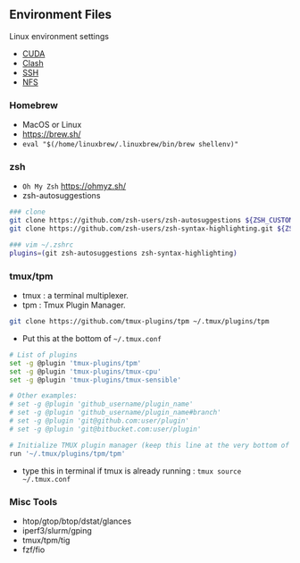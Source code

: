 ## Environment Files
Linux environment settings
- [CUDA](./cuda/)
- [Clash](./clash/)
- [SSH](./ssh/)
- [NFS](./nfs/)

### Homebrew
- MacOS or Linux
- https://brew.sh/
- `eval "$(/home/linuxbrew/.linuxbrew/bin/brew shellenv)"`

### zsh
- `Oh My Zsh` https://ohmyz.sh/ 
- zsh-autosuggestions
```BASH
### clone
git clone https://github.com/zsh-users/zsh-autosuggestions ${ZSH_CUSTOM:-~/.oh-my-zsh/custom}/plugins/zsh-autosuggestions
git clone https://github.com/zsh-users/zsh-syntax-highlighting.git ${ZSH_CUSTOM:-~/.oh-my-zsh/custom}/plugins/zsh-syntax-highlighting

### vim ~/.zshrc
plugins=(git zsh-autosuggestions zsh-syntax-highlighting)
```

### tmux/tpm
- tmux : a terminal multiplexer.
- tpm : Tmux Plugin Manager.
```BASH
git clone https://github.com/tmux-plugins/tpm ~/.tmux/plugins/tpm
```
- Put this at the bottom of `~/.tmux.conf`
```BASH
# List of plugins
set -g @plugin 'tmux-plugins/tpm'
set -g @plugin 'tmux-plugins/tmux-cpu'
set -g @plugin 'tmux-plugins/tmux-sensible'

# Other examples:
# set -g @plugin 'github_username/plugin_name'
# set -g @plugin 'github_username/plugin_name#branch'
# set -g @plugin 'git@github.com:user/plugin'
# set -g @plugin 'git@bitbucket.com:user/plugin'

# Initialize TMUX plugin manager (keep this line at the very bottom of tmux.conf)
run '~/.tmux/plugins/tpm/tpm'
```
- type this in terminal if tmux is already running : `tmux source ~/.tmux.conf`

### Misc Tools
- htop/gtop/btop/dstat/glances
- iperf3/slurm/gping
- tmux/tpm/tig
- fzf/fio

